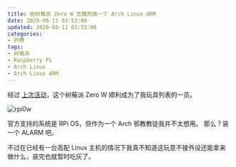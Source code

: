 ```yaml
---
title: 给树莓派 Zero W 优雅的装一个 Arch Linux ARM
date: 2020-08-11 03:53:00
updated: 2020-08-11 03:53:00
categories:
- 折腾
tags:
- 树莓派
- Raspberry Pi
- Arch Linux
- Arch Linux ARM
---
```

经过 [上次活动](https://kwaa.dev/p/ssvm-nodejs)，这个树莓派 Zero W 顺利成为了我玩具列表的一员。

![rpi0w](https://kwaa.dev/p/rpi-zero)

官方支持的系统是 RPi OS，但作为一个 Arch 邪教教徒我并不太想用。
那么？装一个 ALARM 吧。

不过在已经有一台高配 Linux 主机的情况下我真不知道这玩意不接外设还能拿来做什么，装完也就暂时吃灰了。

